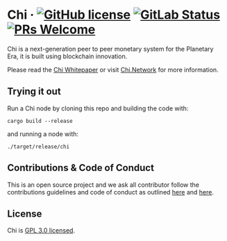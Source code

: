 # Chi &middot; [![GitHub license](https://img.shields.io/github/license/paritytech/substrate)](LICENSE) [![GitLab Status](https://gitlab.parity.io/parity/substrate/badges/master/pipeline.svg)](https://gitlab.parity.io/parity/substrate/pipelines) [![PRs Welcome](https://img.shields.io/badge/PRs-welcome-brightgreen.svg)](docs/CONTRIBUTING.adoc)

Chi is a next-generation peer to peer monetary system for the Planetary Era, it is built using blockchain innovation.

Please read the [Chi Whitepaper](docs/whitepaper.pdf) or visit [Chi.Network](https://chi.network/) for more information.

## Trying it out

Run a Chi node by cloning this repo and building the code with:

`cargo build --release`

and running a node with:

`./target/release/chi`

## Contributions & Code of Conduct

This is an open source project and we ask all contributor follow the contributions guidelines and code of conduct as outlined [here](docs/CONTRIBUTING.adoc) and [here](docs/CODE_OF_CONDUCT.adoc).

## License

Chi is [GPL 3.0 licensed](LICENSE).
